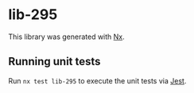# lib-295

This library was generated with [Nx](https://nx.dev).

## Running unit tests

Run `nx test lib-295` to execute the unit tests via [Jest](https://jestjs.io).
